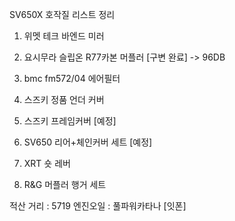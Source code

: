 SV650X 호작질 리스트 정리

1. 위멧 테크 바엔드 미러
2. 요시무라 슬립온 R77카본 머플러 [구변 완료] -> 96DB
3. bmc fm572/04 에어필터 
4. 스즈키 정품 언더 커버
5. 스즈키 프레임커버 [예정]
6. SV650 리어+체인커버 세트 [예정]

7. XRT 숏 레버 
8. R&G 머플러 행거 세트

적산 거리 : 5719
엔진오일 : 풀파워카타나 [잇폰]


